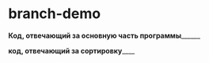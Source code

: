 # branch-demo

______Код, отвечающий за основную часть программы____________

______код, отвечающий за сортировку__________